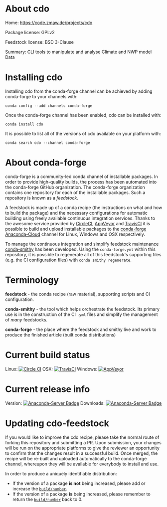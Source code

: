 About cdo
=========

Home: https://code.zmaw.de/projects/cdo

Package license: GPLv2

Feedstock license: BSD 3-Clause

Summary: CLI tools to manipulate and analyse Climate and NWP model Data



Installing cdo
==============

Installing cdo from the conda-forge channel can be achieved by adding conda-forge to your channels with:

```
conda config --add channels conda-forge
```

Once the conda-forge channel has been enabled, cdo can be installed with:

```
conda install cdo
```

It is possible to list all of the versions of cdo available on your platform with:

```
conda search cdo --channel conda-forge
```


About conda-forge
=================

conda-forge is a community-led conda channel of installable packages.
In order to provide high-quality builds, the process has been automated into the
conda-forge GitHub organization. The conda-forge organization contains one repository 
for each of the installable packages. Such a repository is known as a *feedstock*.

A feedstock is made up of a conda recipe (the instructions on what and how to build
the package) and the necessary configurations for automatic building using freely
available continuous integration services. Thanks to the awesome service provided by
[CircleCI](https://circleci.com/), [AppVeyor](http://www.appveyor.com/)
and [TravisCI](https://travis-ci.org/) it is possible to build and upload installable
packages to the [conda-forge](https://anaconda.org/conda-forge)
[Anaconda-Cloud](http://docs.anaconda.org/) channel for Linux, Windows and OSX respectively.

To manage the continuous integration and simplify feedstock maintenance
[conda-smithy](http://github.com/conda-forge/conda-smithy) has been developed.
Using the ``conda-forge.yml`` within this repository, it is possible to regenerate all of
this feedstock's supporting files (e.g. the CI configuration files) with ``conda smithy regenerate``.


Terminology
===========

**feedstock** - the conda recipe (raw material), supporting scripts and CI configuration.

**conda-smithy** - the tool which helps orchestrate the feedstock.
                   Its primary use is in the construction of the CI ``.yml`` files
                   and simplify the management of *many* feedstocks.

**conda-forge** - the place where the feedstock and smithy live and work to
                  produce the finished article (built conda distributions)

Current build status
====================

Linux: [![Circle CI](https://circleci.com/gh/conda-forge/cdo-feedstock.svg?style=svg)](https://circleci.com/gh/conda-forge/cdo-feedstock)
OSX: [![TravisCI](https://travis-ci.org/conda-forge/cdo-feedstock.svg?branch=master)](https://travis-ci.org/conda-forge/cdo-feedstock) 
Windows: [![AppVeyor](https://ci.appveyor.com/api/projects/status/github/conda-forge/cdo-feedstock?svg=True)](https://ci.appveyor.com/project/conda-forge/cdo-feedstock/branch/master)

Current release info
====================
Version: [![Anaconda-Server Badge](https://anaconda.org/conda-forge/cdo/badges/version.svg)](https://anaconda.org/conda-forge/cdo)
Downloads: [![Anaconda-Server Badge](https://anaconda.org/conda-forge/cdo/badges/downloads.svg)](https://anaconda.org/conda-forge/cdo)


Updating cdo-feedstock
======================

If you would like to improve the cdo recipe, please take the normal
route of forking this repository and submitting a PR. Upon submission, your changes will
be run on the appropriate platforms to give the reviewer an opportunity to confirm that the
changes result in a successful build. Once merged, the recipe will be re-built and uploaded
automatically to the conda-forge channel, whereupon they will be available for everybody to
install and use.

In order to produce a uniquely identifiable distribution:
 * If the version of a package **is not** being increased, please add or increase
   the [``build/number``](http://conda.pydata.org/docs/building/meta-yaml.html#build-number-and-string). 
 * If the version of a package **is** being increased, please remember to return
   the [``build/number``](http://conda.pydata.org/docs/building/meta-yaml.html#build-number-and-string)
   back to 0.
